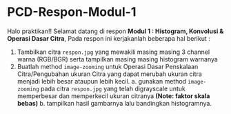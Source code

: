 # PCD-Respon-Modul-1
Halo praktikan!!
Selamat datang di respon **Modul 1 : Histogram, Konvolusi & Operasi Dasar Citra**, Pada respon ini kerjakanlah beberapa hal berikut :
1. Tambilkan citra `respon.jpg` yang mewakili masing masing 3 channel warna (RGB/BGR) serta tampilkan masing masing histogram warnanya
2. Buatlah method `image-zooming` untuk Operasi Dasar Penskalaan Citra/Pengubahan ukuran Citra yang dapat merubah ukuran citra menjadi lebih besar ataupun lebih kecil.
   a. gunakan method `image-zooming` pada citra `respon.jpg` yang telah digrayscale untuk memperbesar dan memperkecil ukuran citranya **(Note: faktor skala bebas)**
   b. tampilkan hasil gambarnya lalu bandingkan histogramnya.
